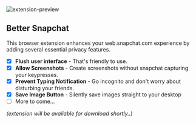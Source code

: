 ![extension-preview](https://i.imgur.com/b5TKVJG.png)

## Better Snapchat
This browser extension enhances your web.snapchat.com experience by adding several essential privacy features.

 - [x] **Flush user interface** - That's friendly to use.
 - [x] **Allow Screenshots** - Create screenshots without snapchat capturing your keypresses.
 - [x] **Prevent Typing Notification** - Go incognito and don't worry about disturbing your friends.
 - [x] **Save Image Button** - Silently save images straight to your desktop
 - [ ] More to come...

*(extension will be available for download shortly..)*
